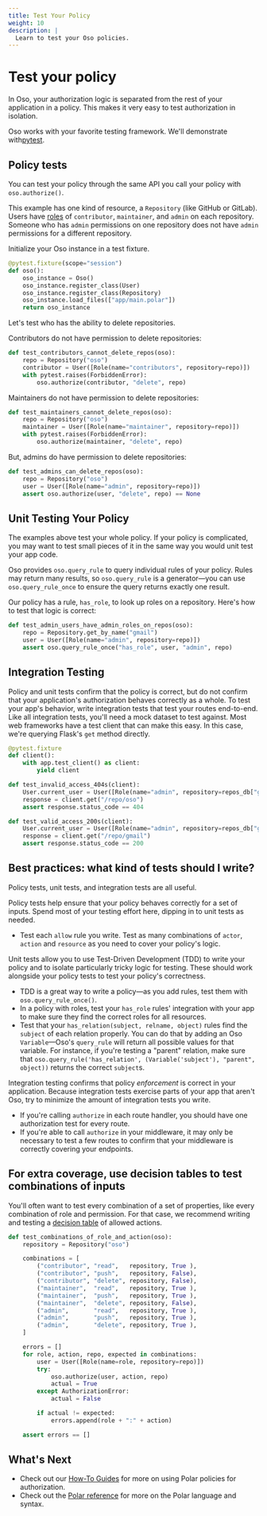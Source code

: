 ```yaml
---
title: Test Your Policy
weight: 10
description: |
  Learn to test your Oso policies.
---
```


# Test your policy

In Oso, your authorization logic is separated from the rest of your application in a policy. This makes it very easy to test authorization in isolation.

Oso works with your favorite testing framework. We'll demonstrate with[pytest](https://docs.pytest.org/en/6.2.x/).

## Policy tests

You can test your policy through the same API you call your policy with `oso.authorize()`.

This example has one kind of resource, a `Repository` (like GitHub or GitLab). Users have [roles](https://www.notion.so/Outline-for-Testing-b6ab45097c214059803457de437f9aba) of `contributor`, `maintainer`, and `admin` on each repository. Someone who has `admin` permissions on one repository does not have `admin` permissions for a different repository.

Initialize your Oso instance in a test fixture.

```python
@pytest.fixture(scope="session")
def oso():
    oso_instance = Oso()
    oso_instance.register_class(User)
    oso_instance.register_class(Repository)
    oso_instance.load_files(["app/main.polar"])
    return oso_instance
```

Let's test who has the ability to delete repositories.

Contributors do not have permission to delete repositories:

```python
def test_contributors_cannot_delete_repos(oso):
    repo = Repository("oso")
    contributor = User([Role(name="contributors", repository=repo)])
    with pytest.raises(ForbiddenError):
        oso.authorize(contributor, "delete", repo)
```

Maintainers do not have permission to delete repositories:

```python
def test_maintainers_cannot_delete_repos(oso):
    repo = Repository("oso")
    maintainer = User([Role(name="maintainer", repository=repo)])
    with pytest.raises(ForbiddenError):
        oso.authorize(maintainer, "delete", repo)
```

But, admins do have permission to delete repositories:

```python
def test_admins_can_delete_repos(oso):
    repo = Repository("oso")
    user = User([Role(name="admin", repository=repo)])
    assert oso.authorize(user, "delete", repo) == None
```

## Unit Testing Your Policy

The examples above test your whole policy. If your policy is complicated, you may want to test small pieces of it in the same way you would unit test your app code.

Oso provides `oso.query_rule` to query individual rules of your policy. Rules may return many results, so `oso.query_rule` is a generator—you can use `oso.query_rule_once` to ensure the query returns exactly one result.

Our policy has a rule, `has_role`, to look up roles on a repository. Here's how to test that logic is correct:

```python
def test_admin_users_have_admin_roles_on_repos(oso):
    repo = Repository.get_by_name("gmail")
    user = User([Role(name="admin", repository=repo)])
    assert oso.query_rule_once("has_role", user, "admin", repo)
```

## Integration Testing

Policy and unit tests confirm that the policy is correct, but do not confirm that your application's authorization behaves correctly as a whole. To test your app's behavior, write integration tests that test your routes end-to-end. Like all integration tests, you'll need a mock dataset to test against. Most web frameworks have a test client that can make this easy. In this case, we're querying Flask's `get` method directly.

```python
@pytest.fixture
def client():
    with app.test_client() as client:
        yield client

def test_invalid_access_404s(client):
    User.current_user = User([Role(name="admin", repository=repos_db["gmail"])])
    response = client.get("/repo/oso")
    assert response.status_code == 404

def test_valid_access_200s(client):
    User.current_user = User([Role(name="admin", repository=repos_db["gmail"])])
    response = client.get("/repo/gmail")
    assert response.status_code == 200
```

## Best practices: what kind of tests should I write?

Policy tests, unit tests, and integration tests are all useful.

Policy tests help ensure that your policy behaves correctly for a set of inputs. Spend most of your testing effort here, dipping in to unit tests as needed.

- Test each `allow` rule you write. Test as many combinations of `actor`, `action` and `resource` as you need to cover your policy's logic.

Unit tests allow you to use Test-Driven Development (TDD) to write your policy and to isolate particularly tricky logic for testing. These should work alongside your policy tests to test your policy's correctness.

- TDD is a great way to write a policy—as you add rules, test them with `oso.query_rule_once()`.
- In a policy with roles, test your `has_role` rules' integration with your app to make sure they find the correct roles for all resources.
- Test that your `has_relation(subject, relname, object)` rules find the `subject` of each relation properly. You can do that by adding an Oso `Variable`—Oso's `query_rule` will return all possible values for that variable. For instance, if you're testing a "parent" relation, make sure that `oso.query_rule('has_relation', (Variable('subject'), "parent", object))` returns the correct `subject`s.

Integration testing confirms that policy *enforcement* is correct in your application. Because integration tests exercise parts of your app that aren't Oso, try to minimize the amount of integration tests you write. 

- If you're calling `authorize` in each route handler, you should have one authorization test for every route.
- If you're able to call `authorize` in your middleware, it may only be necessary to test a few routes to confirm that your middleware is correctly covering your endpoints.

## For extra coverage, use decision tables to test combinations of inputs

You'll often want to test every combination of a set of properties, like every combination of role and permission. For that case, we recommend writing and testing a [decision table](https://en.wikipedia.org/wiki/Decision_table) of allowed actions.

```python
def test_combinations_of_role_and_action(oso):
    repository = Repository("oso")

    combinations = [
        ("contributor", "read",   repository, True ),
        ("contributor", "push",   repository, False),
        ("contributor", "delete", repository, False),
        ("maintainer",  "read",   repository, True ),
        ("maintainer",  "push",   repository, True ),
        ("maintainer",  "delete", repository, False),
        ("admin",       "read",   repository, True ),
        ("admin",       "push",   repository, True ),
        ("admin",       "delete", repository, True ),
    ]

    errors = []
    for role, action, repo, expected in combinations:
        user = User([Role(name=role, repository=repo)])
        try:
            oso.authorize(user, action, repo)
            actual = True
        except AuthorizationError:
            actual = False

        if actual != expected:
            errors.append(role + ":" + action)

    assert errors == []
```

## What's Next

- Check out our [How-To Guides](https://docs.osohq.com/guides.html) for more on using Polar
policies for authorization.
- Check out the [Polar reference](https://docs.osohq.com/reference/polar.html) for more on the Polar language and syntax.
